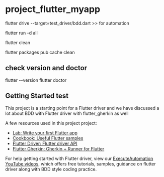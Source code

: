# project_flutter_myapp
flutter drive --target=test_driver/bdd.dart >> for automation

flutter run -d all

flutter clean

flutter packages pub cache clean

## check version and doctor
flutter --version
flutter doctor

## Getting Started test

This project is a starting point for a Flutter driver and we have discussed a lot about BDD with Flutter driver with flutter_gherkin as well

A few resources used in this project project:

- [Lab: Write your first Flutter app](https://flutter.dev/docs/get-started/codelab)
- [Cookbook: Useful Flutter samples](https://flutter.dev/docs/cookbook)
- [Flutter Driver: Flutter driver API](https://api.flutter.dev/flutter/flutter_driver/FlutterDriver-class.html)
- [Flutter Gherkin: Gherkin + Runner for Flutter](https://pub.dev/packages/flutter_gherkin#-readme-tab-)

For help getting started with Flutter driver, view our 
[ExecuteAutomation YouTube videos](https://www.youtube.com/executeautomation), which offers free tutorials, 
samples, guidance on flutter driver along with BDD style coding practice.
